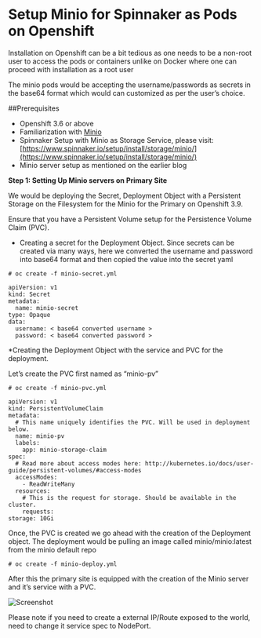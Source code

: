 # Setup Minio for Spinnaker as Pods on Openshift

Installation on Openshift can be a bit tedious as one needs to be a non-root user to access the pods or containers unlike on Docker where one can proceed with installation as a root user

The minio pods would be accepting the username/passwords as secrets in the base64 format which would can customized as per the user’s choice. 

##Prerequisites

* Openshift 3.6 or above
* Familiarization with [Minio](https://www.minio.io/)
* Spinnaker Setup with Minio as Storage Service, please visit: [https://www.spinnaker.io/setup/install/storage/minio/](https://www.spinnaker.io/setup/install/storage/minio/)
* Minio server setup as mentioned on the earlier blog

**Step 1: Setting Up Minio servers on Primary Site**

We would be deploying the Secret, Deployment Object with a Persistent Storage on the Filesystem for the Minio for the Primary on Openshift 3.9. 

Ensure that you have a Persistent Volume setup for the Persistence Volume Claim (PVC). 

* Creating a secret for the Deployment Object. Since secrets can be created via many ways, here we converted the username and password into base64 format and then copied the value into the secret yaml

<pre><code># oc create -f minio-secret.yml</code></pre>

 <pre><code>apiVersion: v1
kind: Secret
metadata:
  name: minio-secret
type: Opaque
data:
  username: < base64 converted username >
  password: < base64 converted password >
</code></pre>

*Creating the Deployment Object with the service and PVC for the deployment.

Let’s create the PVC first named as “minio-pv”

<pre><code># oc create -f minio-pvc.yml</code></pre>

<pre><code>apiVersion: v1
kind: PersistentVolumeClaim
metadata:
  # This name uniquely identifies the PVC. Will be used in deployment below.
  name: minio-pv
  labels:
    app: minio-storage-claim
spec:
  # Read more about access modes here: http://kubernetes.io/docs/user-guide/persistent-volumes/#access-modes
  accessModes:
    - ReadWriteMany
  resources:
    # This is the request for storage. Should be available in the cluster.
    requests:
storage: 10Gi</code></pre>

Once, the PVC is created we go ahead with the creation of the Deployment object. The deployment would be pulling an image called minio/minio:latest from the minio default repo

<pre><code># oc create -f minio-deploy.yml</code></pre>


After this the primary site is equipped with the creation of the Minio server and it’s service with a PVC. 

![Screenshot](img/setup-minio-final-pic.png)

Please note if you need to create a external IP/Route  exposed to the world, need to change it service spec to NodePort.

